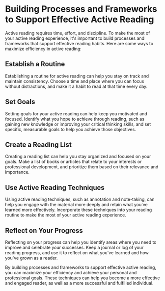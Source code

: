 Building Processes and Frameworks to Support Effective Active Reading
=========================================================================================================================

Active reading requires time, effort, and discipline. To make the most of your active reading experience, it's important to build processes and frameworks that support effective reading habits. Here are some ways to maximize efficiency in active reading:

Establish a Routine
-------------------

Establishing a routine for active reading can help you stay on track and maintain consistency. Choose a time and place where you can focus without distractions, and make it a habit to read at that time every day.

Set Goals
---------

Setting goals for your active reading can help keep you motivated and focused. Identify what you hope to achieve through reading, such as gaining new knowledge or improving your critical thinking skills, and set specific, measurable goals to help you achieve those objectives.

Create a Reading List
---------------------

Creating a reading list can help you stay organized and focused on your goals. Make a list of books or articles that relate to your interests or professional development, and prioritize them based on their relevance and importance.

Use Active Reading Techniques
-----------------------------

Using active reading techniques, such as annotation and note-taking, can help you engage with the material more deeply and retain what you've learned more effectively. Incorporate these techniques into your reading routine to make the most of your active reading experience.

Reflect on Your Progress
------------------------

Reflecting on your progress can help you identify areas where you need to improve and celebrate your successes. Keep a journal or log of your reading progress, and use it to reflect on what you've learned and how you've grown as a reader.

By building processes and frameworks to support effective active reading, you can maximize your efficiency and achieve your personal and professional goals. These techniques can help you become a more effective and engaged reader, as well as a more successful and fulfilled individual.
